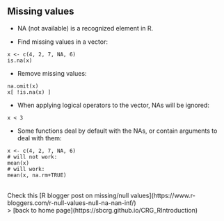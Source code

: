 <h2>Missing values</h2>

* NA (not available) is a recognized element in R.

 * Find missing values in a vector:

```{r}
x <- c(4, 2, 7, NA, 6)
is.na(x)
```
 
 * Remove missing values:

```{r}
na.omit(x)
x[ !is.na(x) ]
```

 * When applying logical operators to the vector, NAs will be ignored:

```{r}
x < 3
```

 * Some functions deal by default with the NAs, or contain arguments to deal with them:

```{r}
x <- c(4, 2, 7, NA, 6)
# will not work:
mean(x)
# will work:
mean(x, na.rm+TRUE)
```

<br>
Check this [R blogger post on missing/null values](https://www.r-bloggers.com/r-null-values-null-na-nan-inf/)
<br>
> [back to home page](https://sbcrg.github.io/CRG_RIntroduction)

